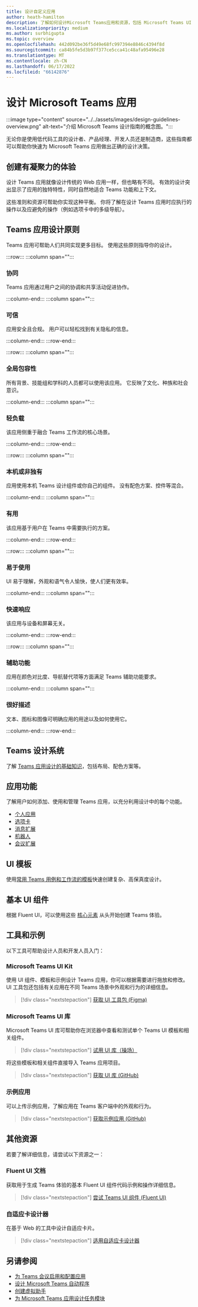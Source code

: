 ```yaml
---
title: 设计自定义应用
author: heath-hamilton
description: 了解如何设计Microsoft Teams应用和资源，包括 Microsoft Teams UI 工具包、最佳做法、示例等。
ms.localizationpriority: medium
ms.author: surbhigupta
ms.topic: overview
ms.openlocfilehash: 442d092be36f5d49e68fc997394e8846c4394f8d
ms.sourcegitcommit: ca84b5fe5d3b97f377ce5cca41c48afa95496e28
ms.translationtype: MT
ms.contentlocale: zh-CN
ms.lasthandoff: 06/17/2022
ms.locfileid: "66142876"
---
```

# <a name="designing-your-microsoft-teams-app"></a>设计 Microsoft Teams 应用

:::image type="content" source="../../assets/images/design-guidelines-overview.png" alt-text="介绍 Microsoft Teams 设计指南的概念图。":::

无论你是使用低代码工具的设计者、产品经理、开发人员还是制造商，这些指南都可以帮助你快速为 Microsoft Teams 应用做出正确的设计决策。

## <a name="creating-a-cohesive-experience"></a>创建有凝聚力的体验

设计 Teams 应用就像设计传统的 Web 应用一样，但也略有不同。 有效的设计突出显示了应用的独特特性，同时自然地适合 Teams 功能和上下文。

这些准则和资源可帮助你实现这种平衡。 你将了解在设计 Teams 应用时应执行的操作以及应避免的操作（例如选项卡中的多级导航）。

## <a name="teams-app-design-principles"></a>Teams 应用设计原则

Teams 应用可帮助人们共同实现更多目标。 使用这些原则指导你的设计。

:::row:::
   :::column span="":::

### <a name="collaborative"></a>协同

Teams 应用通过用户之间的协调和共享活动促进协作。

   :::column-end:::
   :::column span="":::

### <a name="trustworthy"></a>可信

应用安全且合规。 用户可以轻松找到有关隐私的信息。

   :::column-end:::
:::row-end:::

:::row:::
   :::column span="":::

### <a name="globally-inclusive"></a>全局包容性

所有背景、技能组和学科的人员都可以使用该应用。 它反映了文化、种族和社会意识。

   :::column-end:::
   :::column span="":::

### <a name="light"></a>轻负载

该应用侧重于融合 Teams 工作流的核心场景。

   :::column-end:::
:::row-end:::

:::row:::
   :::column span="":::

### <a name="native-or-distinct"></a>本机或非独有

应用使用本机 Teams 设计组件或你自己的组件。 没有配色方案、控件等混合。

   :::column-end:::
   :::column span="":::

### <a name="useful"></a>有用

该应用基于用户在 Teams 中需要执行的方案。

   :::column-end:::
:::row-end:::

:::row:::
   :::column span="":::

### <a name="easy-to-use"></a>易于使用

UI 易于理解，外观和语气令人愉快，使人们更有效率。

   :::column-end:::
   :::column span="":::

### <a name="responsive"></a>快速响应

该应用与设备和屏幕无关。

   :::column-end:::
:::row-end:::

:::row:::
   :::column span="":::

### <a name="accessible"></a>辅助功能

应用在颜色对比度、导航替代项等方面满足 Teams 辅助功能要求。

   :::column-end:::
   :::column span="":::

### <a name="well-described"></a>很好描述

文本、图标和图像可明确应用的用途以及如何使用它。

   :::column-end:::
:::row-end:::

## <a name="teams-design-system"></a>Teams 设计系统

了解 [Teams 应用设计的基础知识](design-teams-app-fundamentals.md)，包括布局、配色方案等。

## <a name="app-capabilities"></a>应用功能

了解用户如何添加、使用和管理 Teams 应用，以充分利用设计中的每个功能。

* [个人应用](../../concepts/design/personal-apps.md)
* [选项卡](../../tabs/design/tabs.md)
* [消息扩展](../../messaging-extensions/design/messaging-extension-design.md)
* [机器人](../../bots/design/bots.md)
* [会议扩展](../../apps-in-teams-meetings/design/designing-apps-in-meetings.md)

## <a name="ui-templates"></a>UI 模板

使用[常用 Teams 用例和工作流的模板](design-teams-app-ui-templates.md)快速创建复杂、高保真度设计。

## <a name="basic-ui-components"></a>基本 UI 组件

根据 Fluent UI，可以使用这些 [核心元素](design-teams-app-basic-ui-components.md) 从头开始创建 Teams 体验。

## <a name="tools-and-samples"></a>工具和示例

以下工具可帮助设计人员和开发人员入门：

### <a name="microsoft-teams-ui-kit"></a>Microsoft Teams UI Kit

使用 UI 组件、模板和示例设计 Teams 应用，你可以根据需要进行拖放和修改。 UI 工具包还包括有关应用在不同 Teams 场景中外观和行为的详细信息。

> [!div class="nextstepaction"]
> [获取 UI 工具包 (Figma) ](https://www.figma.com/community/file/916836509871353159)

### <a name="microsoft-teams-ui-library"></a>Microsoft Teams UI 库

Microsoft Teams UI 库可帮助你在浏览器中查看和测试单个 Teams UI 模板和相关组件。

> [!div class="nextstepaction"]
> [试用 UI 库（操场）](https://dev-int.teams.microsoft.com/storybook/main/index.html)

将这些模板和相关组件直接导入 Teams 应用项目。

> [!div class="nextstepaction"]
> [获取 UI 库 (GitHub) ](https://github.com/OfficeDev/microsoft-teams-ui-component-library)

### <a name="sample-app"></a>示例应用

可以上传示例应用，了解应用在 Teams 客户端中的外观和行为。

> [!div class="nextstepaction"]
> [获取示例应用 (GitHub) ](https://github.com/OfficeDev/Microsoft-Teams-Samples/tree/main/samples/tab-ui-templates/ts)

## <a name="other-resources"></a>其他资源

若要了解详细信息，请尝试以下资源之一：

### <a name="fluent-ui-documentation"></a>Fluent UI 文档

获取用于生成 Teams 体验的基本 Fluent UI 组件代码示例和操作详细信息。

> [!div class="nextstepaction"]
> [尝试 Teams UI 组件 (Fluent UI) ](https://fluentsite.z22.web.core.windows.net/)

### <a name="adaptive-cards-designer"></a>自适应卡设计器

在基于 Web 的工具中设计自适应卡片。

> [!div class="nextstepaction"]
> [适用自适应卡设计器](https://adaptivecards.io/designer/)

## <a name="see-also"></a>另请参阅

* [为 Teams 会议启用和配置应用](../../apps-in-teams-meetings/enable-and-configure-your-app-for-teams-meetings.md)
* [设计 Microsoft Teams 自动程序](~/bots/design/bots.md)
* [创建虚拟助手](~/samples/virtual-assistant.md)
* [为 Microsoft Teams 应用设计任务模块](~/task-modules-and-cards/task-modules/design-teams-task-modules.md)
